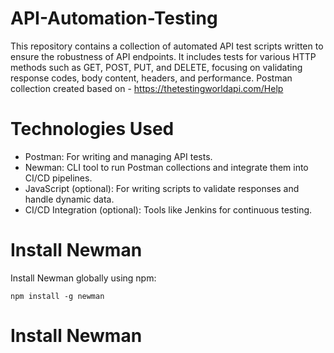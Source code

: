 # API-Automation-Testing
This repository contains a collection of automated API test scripts written to ensure the robustness of API endpoints. It includes tests for various HTTP methods such as GET, POST, PUT, and DELETE, focusing on validating response codes, body content, headers, and performance.
Postman collection created based on - https://thetestingworldapi.com/Help

# Technologies Used
* Postman: For writing and managing API tests.
* Newman: CLI tool to run Postman collections and integrate them into CI/CD pipelines.
* JavaScript (optional): For writing scripts to validate responses and handle dynamic data.
* CI/CD Integration (optional): Tools like Jenkins for continuous testing.

# Install Newman
 Install Newman globally using npm:
```
npm install -g newman
```
# Install Newman

